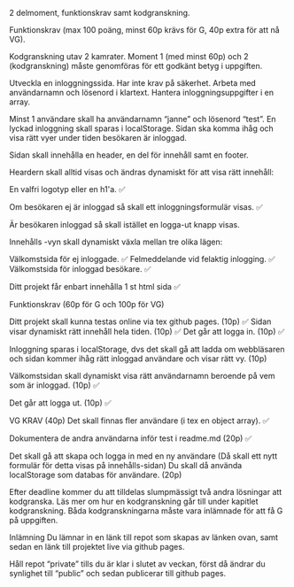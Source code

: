 2 delmoment, funktionskrav samt kodgranskning.

Funktionskrav (max 100 poäng, minst 60p krävs för G, 40p extra för att nå VG).

Kodgranskning utav 2 kamrater. Moment 1 (med minst 60p) och 2 (kodgranskning) måste genomföras för ett godkänt betyg i uppgiften. 

Utveckla en inloggningssida.
Har inte krav på säkerhet.
Arbeta med användarnamn och lösenord i klartext.
Hantera inloggningsuppgifter i en array.

Minst 1 användare skall ha användarnamn “janne” och lösenord “test”.
En lyckad inloggning skall sparas i localStorage.
Sidan ska komma ihåg och visa rätt vyer under tiden besökaren är inloggad.

Sidan skall innehålla en header, en del för innehåll samt en footer.

Heardern skall alltid visas och ändras dynamiskt för att visa rätt innehåll:

En valfri logotyp eller en h1'a. ✅

Om besökaren ej är inloggad så skall ett inloggningsformulär visas. ✅

Är besökaren inloggad så skall istället en logga-ut knapp visas.

Innehålls -vyn skall dynamiskt växla mellan tre olika lägen:

Välkomstsida för ej inloggade. ✅
Felmeddelande vid felaktig inlogging. ✅
Välkomstsida för inloggad besökare. ✅

Ditt projekt får enbart innehålla 1 st html sida ✅

Funktionskrav (60p för G och 100p för VG)

Ditt projekt skall kunna testas online via tex github pages. (10p) ✅
Sidan visar dynamiskt rätt innehåll hela tiden. (10p) ✅
Det går att logga in. (10p) ✅

Inloggning sparas i localStorage, dvs det skall gå att ladda om webbläsaren och sidan kommer ihåg rätt inloggad användare och visar rätt vy. (10p)

Välkomstsidan skall dynamiskt visa rätt användarnamn beroende på vem som är inloggad. (10p) ✅

Det går att logga ut. (10p) ✅

VG KRAV (40p)
Det skall finnas fler användare (i tex en object array). ✅

Dokumentera de andra användarna inför test i readme.md (20p) ✅

Det skall gå att skapa och logga in med en ny användare (Då skall ett nytt formulär för detta visas på innehålls-sidan) Du skall då använda localStorage som databas för användare. (20p)

Efter deadline kommer du att tilldelas slumpmässigt två andra lösningar att kodgranska.
Läs mer om hur en kodgranskning går till under kapitlet kodgranskning. Båda kodgranskningarna måste vara inlämnade för att få G på uppgiften.


Inlämning
Du lämnar in en länk till repot som skapas av länken ovan, samt sedan en länk till projektet live via github pages.

Håll repot “private” tills du är klar i slutet av veckan, först då ändrar du synlighet till “public” och sedan publicerar till github pages.